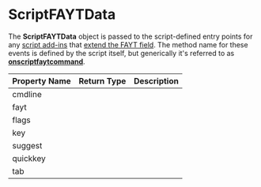 # ScriptFAYTData

The **ScriptFAYTData** object is passed to the script-defined entry points for any [script add-ins](/Manual/scripting/script_add-ins/RAEDME.md) that [extend the FAYT field](/Manual/scripting/example_scripts/extending_the_fayt.md). The method name for these events is defined by the script itself, but generically it's referred to as **[onscriptfaytcommand](../scripting_events/onscriptfaytcommand.md)**.

| Property Name | Return Type | Description |
| --- | --- | --- |
| cmdline |  |  |
| fayt |  |  |
| flags |  |  |
| key |  |  |
| suggest |  |  |
| quickkey |  |  |
| tab |  |  |

